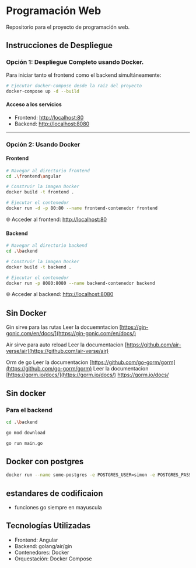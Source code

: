 # Programación Web

Repositorio para el proyecto de programación web.

## Instrucciones de Despliegue

### Opción 1: Despliegue Completo usando Docker.

Para iniciar tanto el frontend como el backend simultáneamente:

```bash
# Ejecutar docker-compose desde la raíz del proyecto
docker-compose up -d --build
```

#### Acceso a los servicios
- Frontend: [http://localhost:80](http://localhost:80)
- Backend: [http://localhost:8080](http://localhost:8080)

---

### Opción 2: Usando Docker

#### Frontend

```bash
# Navegar al directorio frontend
cd .\frontend\angular

# Construir la imagen Docker
docker build -t frontend .

# Ejecutar el contenedor
docker run -d -p 80:80 --name frontend-contenedor frontend
```

🌐 Acceder al frontend: [http://localhost:80](http://localhost:80)

#### Backend

```bash
# Navegar al directorio backend
cd .\backend

# Construir la imagen Docker
docker build -t backend .

# Ejecutar el contenedor
docker run -p 8080:8080 --name backend-contenedor backend
```

🌐 Acceder al backend: [http://localhost:8080](http://localhost:8080)


## Sin Docker

Gin sirve para las rutas
Leer la docuemntacion [https://gin-gonic.com/en/docs/](https://gin-gonic.com/en/docs/)

Air sirve para auto reload
Leer la documentacion [https://github.com/air-verse/air](https://github.com/air-verse/air)

Orm de go 
Leer la documentacion [https://github.com/go-gorm/gorm](https://github.com/go-gorm/gorm)
Leer la documentacion [https://gorm.io/docs/](https://gorm.io/docs/)
https://gorm.io/docs/


## Sin docker
### Para el backend

```bash
cd .\backend

go mod download

go run main.go
```




## Docker con postgres 
```bash
docker run --name some-postgres -e POSTGRES_USER=simon -e POSTGRES_PASSWORD=simonpepe -p 5432:5432 -d postgres

```


## estandares de codificaion 
- funciones go siempre en mayuscula 

## Tecnologías Utilizadas
- Frontend: Angular
- Backend: golang/air/gin
- Contenedores: Docker
- Orquestación: Docker Compose
